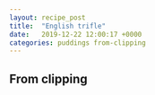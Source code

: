 ```yaml
---
layout: recipe_post
title:  "English trifle"
date:   2019-12-22 12:00:17 +0000
categories: puddings from-clipping
---
```


## From clipping
